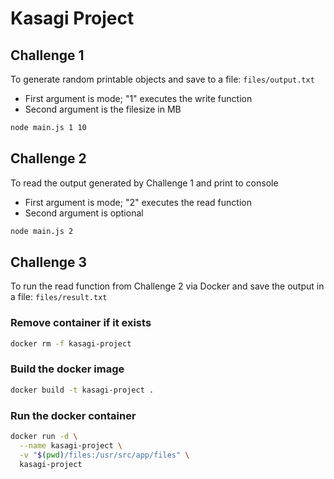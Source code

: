 # Kasagi Project


## Challenge 1
To generate random printable objects and save to a file: `files/output.txt`
- First argument is mode; "1" executes the write function
- Second argument is the filesize in MB
```bash
node main.js 1 10
```

## Challenge 2
To read the output generated by Challenge 1 and print to console
- First argument is mode; "2" executes the read function
- Second argument is optional
```bash
node main.js 2
```

## Challenge 3
To run the read function from Challenge 2 via Docker and save the output in a file: `files/result.txt`

### Remove container if it exists

```bash
docker rm -f kasagi-project
```

### Build the docker image

```bash
docker build -t kasagi-project .
```

### Run the docker container

```bash
docker run -d \
  --name kasagi-project \
  -v "$(pwd)/files:/usr/src/app/files" \
  kasagi-project
```

